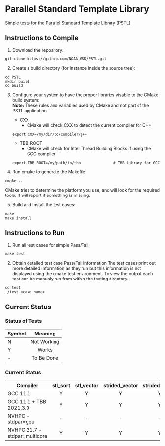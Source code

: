 # Parallel Standard Template Library 
Simple tests for the Parallel Standard Template Library (PSTL)

## Instructions to Compile

1. Download the repository:
```console
git clone https://github.com/NOAA-GSD/PSTL.git
```

2. Create a build directory (for instance inside the source tree): 
```console
cd PSTL
mkdir build
cd build
```

3. Configure your system to have the proper libraries visable to the CMake build system:  
**Note:** These rules and variables used by CMake and not part of the PSTL application
    - CXX 
        - CMake will check CXX to detect the current compiler for C++
    ```console
	export CXX=/my/dir/to/compiler/g++
	```
	- TBB_ROOT 
	    - CMake will check for Intel Thread Building Blocks if using the GCC compiler
	```console 
    export TBB_ROOT=/my/path/to/tbb               # TBB Library for GCC
    ```


4. Run cmake to generate the Makefile:
```console
cmake ..
```
CMake tries to determine the platform you use, and will look for the required tools. It will report if something is missing.


5. Build and Install the test cases:
```console
make 
make install
```


## Instructions to Run

1. Run all test cases for simple Pass/Fail
```console
make test
```

2. Obtain detailed test case Pass/Fail information
The test cases print out more detailed information as they run but this information is not displayed using the 
cmake test environment.  To view the output each test can be manualy run from within the testing directory.
```console
cd test
./test_<case_name>
```

## Current Status

### Status of Tests
| Symbol | Meaning        |
| ------ |:--------------:|
| N      | Not Working    |
| Y      | Works          |
| -      | To Be Done     |

### Current Status
| Compiler                      | stl_sort | stl_vector | strided_vector | strided_stride |
| ----------------------------- |:--------:|:----------:|:--------------:|:--------------:|
| GCC 11.1                      | Y        | Y          | Y              | Y              |  
| GCC 11.1 + TBB 2021.3.0       | Y        | Y          | Y              | Y              |
| NVHPC -stdpar=gpu             | -        | -          | -              | -              |
| NVHPC 21.7 -stdpar=multicore  | Y        | Y          | Y              | Y              |





